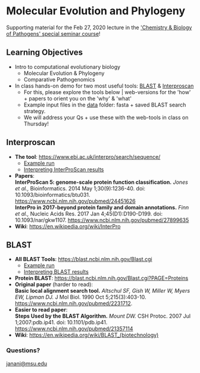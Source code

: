 # Molecular Evolution and Phylogeny
Supporting material for the Feb 27, 2020 lecture in the ['Chemistry & Biology of Pathogens' special seminar course](https://d2l.msu.edu/d2l/home/992472)!

## Learning Objectives
- Intro to computational evolutionary biology
  - Molecular Evolution & Phylogeny
  - Comparative Pathogenomics
- In class hands-on demo for two most useful tools: [BLAST](https://github.com/jananiravi/2020-molevol-phylogeny#blast) & [Interproscan](https://github.com/jananiravi/2020-molevol-phylogeny#interproscan)
  - For this, please explore the tools below | web-versions for the 'how' + papers to orient you on the 'why' & 'what'
  - Example input files in the [data](https://github.com/jananiravi/2020-molevol-phylogeny/tree/master/data) folder: fasta + saved BLAST search strategy.
  - We will address your Qs + use these with the web-tools in class on Thursday!

## Interproscan
- **The tool**: https://www.ebi.ac.uk/interpro/search/sequence/
  - [Example run](https://www.ebi.ac.uk/interpro/result/InterProScan/iprscan5-R20200227-014609-0200-91060680-p1m/)
  - [Interpreting InterProScan results](https://www.ebi.ac.uk/interpro/help/tutorial/)
- **Papers**: <br>
**InterProScan 5: genome-scale protein function classification.** _Jones et al.,_ Bioinformatics. 2014 May 1;30(9):1236-40. doi: 10.1093/bioinformatics/btu031. https://www.ncbi.nlm.nih.gov/pubmed/24451626 <br>
**InterPro in 2017-beyond protein family and domain annotations.** _Finn et al.,_ Nucleic Acids Res. 2017 Jan 4;45(D1):D190-D199. doi: 10.1093/nar/gkw1107. https://www.ncbi.nlm.nih.gov/pubmed/27899635
- **Wiki**: https://en.wikipedia.org/wiki/InterPro

## BLAST
- **All BLAST Tools**: https://blast.ncbi.nlm.nih.gov/Blast.cgi
  - [Example run](https://blast.ncbi.nlm.nih.gov/Blast.cgi?CMD=Get&RID=5E7UXJ5101R)
  - [Interpreting BLAST results](https://ftp.ncbi.nlm.nih.gov/pub/factsheets/HowTo_BLAST_NewResultPage.pdf)
- **Protein BLAST**: https://blast.ncbi.nlm.nih.gov/Blast.cgi?PAGE=Proteins
- **Original paper** (harder to read): <br>
**Basic local alignment search tool.** _Altschul SF, Gish W, Miller W, Myers EW, Lipman DJ._ J Mol Biol. 1990 Oct 5;215(3):403-10. https://www.ncbi.nlm.nih.gov/pubmed/2231712.
- **Easier to read paper**: <br>
**Steps Used by the BLAST Algorithm.** _Mount DW._ CSH Protoc. 2007 Jul 1;2007:pdb.ip41. doi: 10.1101/pdb.ip41. https://www.ncbi.nlm.nih.gov/pubmed/21357114
- **Wiki**: https://en.wikipedia.org/wiki/BLAST_(biotechnology)

### Questions?
janani@msu.edu
